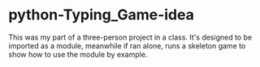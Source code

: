 # python-Typing_Game-idea

This was my part of a three-person project in a class. It's designed to be imported as a module,
 meanwhile if ran alone, runs a skeleton game to show how to use the module by example.
